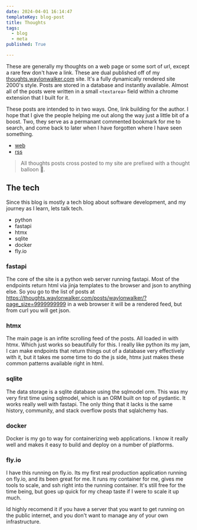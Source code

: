 ```yaml
---
date: 2024-04-01 16:14:47
templateKey: blog-post
title: Thoughts
tags:
  - blog
  - meta
published: True

---
```


These are generally my thoughts on a web page or some sort of url, except a
rare few don't have a link.  These are dual published off of my
[thoughts.waylonwalker.com](https://thoughts.waylonwalker.com) site.  It's a
fully dynamically rendered site 2000's style.  Posts are stored in a database
and instantly available.  Almost all of the posts were written in a small
`<textarea>` field within a chrome extension that I built for it.

These posts are intended to in two ways.  One, link building for the author.  I
hope that I give the people helping me out along the way just a little bit of a
boost.  Two, they serve as a permanant commented bookmark for me to search, and
come back to later when I have forgotten where I have seen something.

* [web](https://waylonwalker.com/thoughts)
* [rss](https://waylonwalker.com/thoughts/rss.xml)

> All thoughts posts cross posted to my site are prefixed with a thought balloon 💭.

## The tech

Since this blog is mostly a tech blog about software development, and my
journey as I learn, lets talk tech.

* python
* fastapi
* htmx
* sqlite
* docker
* fly.io

### fastapi

The core of the site is a python web server running fastapi.  Most of the
endpoints return html via jinja templates to the browser and json to anything
else.  So you go to the list of posts at
<https://thoughts.waylonwalker.com/posts/waylonwalker/?page_size=9999999999> in
a web browser it will be a rendered feed, but from curl you will get json.

### htmx

The main page is an infite scrolling feed of the posts.  All loaded in with
htmx.  Which just works so beautifully for this.  I really like python its my
jam, I can make endpoints that return things out of a database very effectively
with it, but it takes me some time to do the js side, htmx just makes these
common patterns available right in html.

### sqlite

The data storage is a sqlite database using the sqlmodel orm.  This was my very
first time using sqlmodel, which is an ORM built on top of pydantic.  It works
really well with fastapi.  The only thing that it lacks is the same history,
community, and stack overflow posts that sqlalchemy has.

### docker

Docker is my go to way for containerizing web applications.  I know it really
well and makes it easy to build and deploy on a number of platforms.

### fly.io

I have this running on fly.io.  Its my first real production application
running on fly.io, and its been great for me.  It runs my container for me,
gives me tools to scale, and ssh right into the running container.  It's still
free for the time being, but goes up quick for my cheap taste if I were to
scale it up much.

Id highly recomend it if you have a server that you want to get running on the
public internet, and you don't want to manage any of your own infrastructure.
